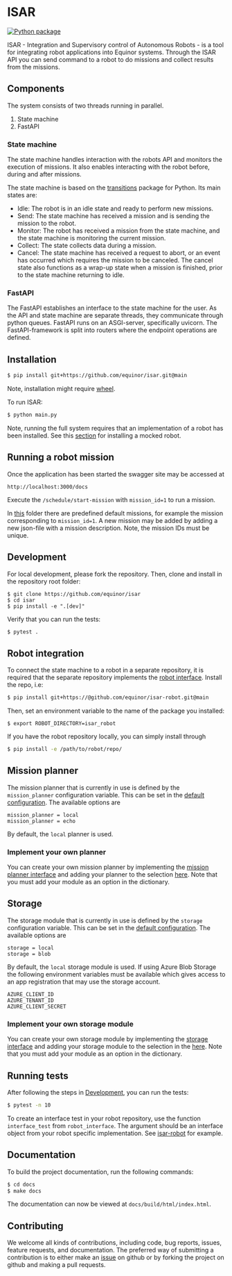 # ISAR
[![Python package](https://github.com/equinor/isar/actions/workflows/pythonpackage.yml/badge.svg)](https://github.com/equinor/isar/actions/workflows/pythonpackage.yml)

ISAR - Integration and Supervisory control of Autonomous Robots - is a tool for integrating robot applications into
Equinor systems. Through the ISAR API you can send command to a robot to do missions and collect results from the
missions.

## Components

The system consists of two threads running in parallel.

1. State machine
1. FastAPI

### State machine

The state machine handles interaction with the robots API and monitors the execution of missions. It also enables
interacting with the robot before, during and after missions.

The state machine is based on the [transitions](https://github.com/pytransitions/transitions) package for Python. Its
main states are:

- Idle: The robot is in an idle state and ready to perform new missions.
- Send: The state machine has received a mission and is sending the mission to the robot.
- Monitor: The robot has received a mission from the state machine, and the state machine is monitoring the current
  mission.
- Collect: The state collects data during a mission.
- Cancel: The state machine has received a request to abort, or an event has occurred which requires the mission to be
  canceled. The cancel state also functions as a wrap-up state when a mission is finished, prior to the state machine
  returning to idle.

### FastAPI

The FastAPI establishes an interface to the state machine for the user. As the API and state machine are separate
threads, they communicate through python queues. FastAPI runs on an ASGI-server, specifically uvicorn. The 
FastAPI-framework is split into routers where the endpoint operations are defined.

## Installation
```bash
$ pip install git+https://github.com/equinor/isar.git@main
```

Note, installation might require [wheel](https://pypi.org/project/wheel/).

To run ISAR:

```bash
$ python main.py
```

Note, running the full system requires that an implementation of a robot has been installed. See
this [section](#robot-integration) for installing a mocked robot.

## Running a robot mission

Once the application has been started the swagger site may be accessed at

```
http://localhost:3000/docs
```

Execute the `/schedule/start-mission` with `mission_id=1` to run a mission.

In [this](./src/isar/config/pre_defined_missions) folder there are predefined default missions, for example the mission
corresponding to `mission_id=1`. A new mission may be added by adding a new json-file with a mission description. Note,
the mission IDs must be unique.

## <a name="dev"></a>Development

For local development, please fork the repository. Then, clone and install in the repository root folder:

```
$ git clone https://github.com/equinor/isar
$ cd isar
$ pip install -e ".[dev]"
```

Verify that you can run the tests:

```bash
$ pytest .
```

## Robot integration

To connect the state machine to a robot in a separate repository, it is required that the separate repository implements
the [robot interface](https://github.com/equinor/isar/blob/main/src/robot_interface/robot_interface.py). Install the
repo, i.e:

```bash
$ pip install git+https://@github.com/equinor/isar-robot.git@main
```

Then, set an environment variable to the name of the package you installed:

```
$ export ROBOT_DIRECTORY=isar_robot
```

If you have the robot repository locally, you can simply install through

```bash
$ pip install -e /path/to/robot/repo/
```

## Mission planner

The mission planner that is currently in use is defined by the `mission_planner` configuration variable. This can be set
in the [default configuration](./src/isar/config/default.ini). The available options are

```
mission_planner = local
mission_planner = echo
```

By default, the `local` planner is used.

### Implement your own planner

You can create your own mission planner by implementing
the [mission planner interface](./src/isar/mission_planner/mission_planner_interface.py) and adding your planner to the
selection [here](./src/isar/modules.py). Note that you must add your module as an option in the dictionary.

## Storage

The storage module that is currently in use is defined by the `storage` configuration variable. This can be set in
the [default configuration](./src/isar/config/default.ini). The available options are

```
storage = local
storage = blob
```

By default, the `local` storage module is used. If using Azure Blob Storage the following environment variables must be
available which gives access to an app registration that may use the storage account.

```
AZURE_CLIENT_ID
AZURE_TENANT_ID
AZURE_CLIENT_SECRET
```

### Implement your own storage module

You can create your own storage module by implementing the [storage interface](./src/isar/storage/storage_interface.py)
and adding your storage module to the selection in the [here](./src/isar/modules.py). Note that you must add your module
as an option in the dictionary.

## Running tests

After following the steps in [Development](#dev), you can run the tests:

```bash
$ pytest -n 10
```

To create an interface test in your robot repository, use the function `interface_test` from `robot_interface`. The argument should be an interface object from your robot specific implementation. See [isar-robot](https://github.com/equinor/isar-robot/blob/main/tests/interfaces/test_robotinterface.py) for example.

## Documentation

To build the project documentation, run the following commands:

```bash
$ cd docs
$ make docs
```

The documentation can now be viewed at `docs/build/html/index.html`.

## Contributing

We welcome all kinds of contributions, including code, bug reports, issues, feature requests, and documentation. The
preferred way of submitting a contribution is to either make an [issue](https://github.com/equinor/isar/issues) on
github or by forking the project on github and making a pull requests.
